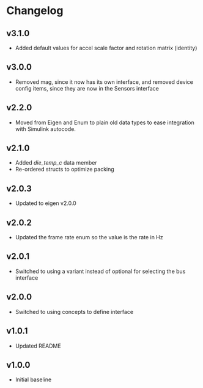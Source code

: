 # Changelog

## v3.1.0
- Added default values for accel scale factor and rotation matrix (identity)

## v3.0.0
- Removed mag, since it now has its own interface, and removed device config items, since they are now in the Sensors interface

## v2.2.0
- Moved from Eigen and Enum to plain old data types to ease integration with Simulink autocode.

## v2.1.0
- Added *die_temp_c* data member
- Re-ordered structs to optimize packing

## v2.0.3
- Updated to eigen v2.0.0

## v2.0.2
- Updated the frame rate enum so the value is the rate in Hz

## v2.0.1
- Switched to using a variant instead of optional for selecting the bus interface

## v2.0.0
- Switched to using concepts to define interface

## v1.0.1
- Updated README

## v1.0.0
- Initial baseline
